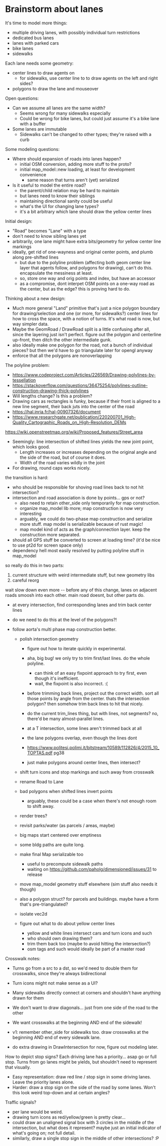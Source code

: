 # Brainstorm about lanes

It's time to model more things:

- multiple driving lanes, with possibly individual turn restrictions
- dedicated bus lanes
- lanes with parked cars
- bike lanes
- sidewalks

Each lane needs some geometry:

- center lines to draw agents on
	- for sidewalks, use center line to to draw agents on the left and right sides?
- polygons to draw the lane and mouseover

Open questions:

- Can we assume all lanes are the same width?
	- Seems wrong for many sidewalks especially
	- Could be wrong for bike lanes, but could just assume it's a bike lane with a buffer
- Some lanes are immutable
	- Sidewalks can't be changed to other types; they're raised with a curb

Some modeling questions:

- Where should expansion of roads into lanes happen?
	- initial OSM conversion, adding more stuff to the proto?
	- initial map_model::new loading, at least for development convenience
		- same reason that turns aren't (yet) serialized
- Is it useful to model the entire road?
	- the parent/child relation may be hard to maintain
	- but lanes need to know their siblings
	- maintaining directional sanity could be useful
	- what's the UI for changing lane types?
	- it's a bit arbitrary which lane should draw the yellow center lines



Initial design:
- "Road" becomes "Lane" with a type
- don't need to know sibling lanes yet
- arbitrarily, one lane might have extra bits/geometry for yellow center line markings
- ideally, get rid of one-wayness and original center points, and plumb along pre-shifted lines
	- but due to the polyline problem (affecting both geom center line layer that agents follow, and polygons for drawing), can't do this. encapsulate the messiness at least.
	- so, store one way and orig points and index, but have an accessor
	- as a compromise, dont interpet OSM points on a one-way road as the center, but as the edge? this is proving hard to do.

Thinking about a new design:
- Much more general "Land" primitive that's just a nice polygon boundary for drawing/selection and one (or more, for sidewalks?) center lines for how to cross the space, with a notion of turns. It's what road is now, but way simpler data.
- Maybe the GeomRoad / DrawRoad split is a little confusing after all, since the layering just isn't perfect. figure out the polygon and centerline up-front, then ditch the other intermediate gunk.
- also ideally make one polygon for the road, not a bunch of individual pieces? but then we'd have to go triangulate later for opengl anyway
- enforce that all the polygons are nonoverlapping



The polyline problem:
- https://www.codeproject.com/Articles/226569/Drawing-polylines-by-tessellation
- https://stackoverflow.com/questions/36475254/polylines-outline-construction-drawing-thick-polylines
- Will lengths change? Is this a problem?
- Drawing cars as rectangles is funky, because if their front is aligned to a new line segment, their back juts into the center of the road
- https://hal.inria.fr/hal-00907326/document
- https://www.researchgate.net/publication/220200701_High-Quality_Cartographic_Roads_on_High-Resolution_DEMs


https://wiki.openstreetmap.org/wiki/Proposed_features/Street_area


- Seemingly: line intersection of shifted lines yields the new joint point, which looks good.
	- Length increases or increases depending on the original angle and the
	  side of the road, but of course it does.
	- Width of the road varies wildly in the joint
- For drawing, round caps works nicely.




the transition is hard:
- who should be responsible for shoving road lines back to not hit intersection?
- intersection and road association is done by points... gps or not?
	- also need to retain other_side only temporarily for map construction.
	- organize map_model lib more; map construction is now very interesting
	- arguably, we could do two-phase map construction and serialize more stuff. map model is serializable because of rust magic!
	- map model kind of acts as the graph/connection layer. keep the construction more separated.
- should all GPS stuff be converted to screen at loading time? (it'd be nice to use pt2d for screen space only)
- dependency hell most easily resolved by putting polyline stuff in map_model

so really do this in two parts:
1) current structure with weird intermediate stuff, but new geometry libs
2) careful reorg

wait slow down even more -- before any of this change, lanes on adjacent roads smoosh into each other. main road doesnt, but other parts do.
- at every intersection, find corresponding lanes and trim back center lines
- do we need to do this at the level of the polygons?!



- follow aorta's multi phase map construction better.
	- polish intersection geometry
		- figure out how to iterate quickly in experimental.
		- aha, big bug! we only try to trim first/last lines. do the whole polyline.
			- can think of an easy fixpoint approach to try first, even though it's inefficient.
			- wait, the fixpoint is also incorrect. :(



		- before trimming back lines, project out the correct width. sort all those points by angle from the center. thats the intersection polygon? then somehow trim back lines to hit that nicely.
		- do the current trim_lines thing, but with lines, not segments? no, there'd be many almost-parallel lines.

		- at a T intersection, some lines aren't trimmed back at all
		- the lane polygons overlap, even though the lines dont
		- https://www.politesi.polimi.it/bitstream/10589/112826/4/2015_10_TOPTAS.pdf pg38
		- just make polygons around center lines, then intersect?
	- shift turn icons and stop markings and such away from crosswalk

	- rename Road to Lane

	- bad polygons when shifted lines invert points
		- arguably, these could be a case when there's not enough room to shift away.

	- render trees?
	- revisit parks/water (as parcels / areas, maybe)

	- big maps start centered over emptiness
	- some bldg paths are quite long.
	- make final Map serializable too
		- useful to precompute sidewalk paths
		- waiting on https://github.com/paholg/dimensioned/issues/31 to release


	- move map_model geometry stuff elsewhere (sim stuff also needs it though)

	- also a polygon struct? for parcels and buildings. maybe have a form that's pre-triangulated?
	- isolate vec2d

	- figure out what to do about yellow center lines
		- yellow and white lines intersect cars and turn icons and such
		- who should own drawing them?
		- trim them back too (maybe to avoid hitting the intersection?)
		- osm tags and such would ideally be part of a master road





Crosswalk notes:
- Turns go from a src to a dst, so we'd need to double them for crosswalks, since they're always bidirectional
- Turn icons might not make sense as a UI?
- Many sidewalks directly connect at corners and shouldn't have anything drawn for them
- We don't want to draw diagonals... just from one side of the road to the other
- We want crosswalks at the beginning AND end of the sidewalk!

- v1: remember other_side for sidewalks too. draw crosswalks at the beginning AND end of every sidewalk lane.
- do extra drawing in DrawIntersection for now, figure out modeling later.




How to depict stop signs? Each driving lane has a priority... asap go or full
stop. Turns from go lanes might be yields, but shouldn't need to represent that
visually.

- Easy representation: draw red line / stop sign in some driving lanes. Leave the priority lanes alone.
- Harder: draw a stop sign on the side of the road by some lanes. Won't this look weird top-down and at certain angles?

Traffic signals?
- per lane would be weird.
- drawing turn icons as red/yellow/green is pretty clear...
- could draw an unaligned signal box with 3 circles in the middle of the intersection, but what does it represent? maybe just an initial indicator of what's going on; not full detail.
- similarly, draw a single stop sign in the middle of other intersections? :P
